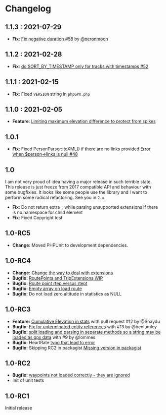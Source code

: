 # Changelog

## 1.1.3 : 2021-07-29

- **Fix**: [Fix negative duration #58](https://github.com/Sibyx/phpGPX/pull/58) by [@neronmoon](https://github.com/neronmoon)

## 1.1.2 : 2021-02-28

- **Fix**: [do SORT_BY_TIMESTAMP only for tracks with timestamps #52](https://github.com/Sibyx/phpGPX/pull/52)

## 1.1.1 : 2021-02-15

- **Fix**: Fixed `VERSION` string in `phpGPX.php`

## 1.1.0 : 2021-02-05

- **Feature**: [Limiting maximum elevation difference to protect from spikes](https://github.com/Sibyx/phpGPX/pull/49) 

## 1.0.1

- **Fix**: Fixed PersonParser::toXML() if there are no links provided 
  [Error when $person->links is null #48](https://github.com/Sibyx/phpGPX/issues/48)

## 1.0

I am not very proud of idea having a major release in such terrible state. This release is just freeze from 2017 
compatible API and behaviour with some bugfixies. It looks like some people use the library and I want to perform some
radical refactoring. See you in `2.x`. 

- **Fix**: Do not return extra `:` while parsing unsupported extensions if there is no namespace for child element
- **Fix**: Fixed Copyright test

## 1.0-RC5

- **Change:** Moved PHPUnit to development dependencies. 

## 1.0-RC4

 - **Change:** [Change the way to deal with extensions ](https://github.com/Sibyx/phpGPX/pull/19) 
 - **Bugfix:** [RoutePoints and TripExtensions WIP](https://github.com/Sibyx/phpGPX/issues/22)
 - **Bugfix:** [Route point rtep versus rtept](https://github.com/Sibyx/phpGPX/issues/21)
 - **Bugfix:** [Empty array on load route](https://github.com/Sibyx/phpGPX/issues/20)
 - **Bugfix:** Do not load zero altitude in statistics as NULL

## 1.0-RC3

 - **Feature:** [Cumulative Elevation in stats](https://github.com/Sibyx/phpGPX/pull/12) with pull request #12 by @Shaydu
 - **Bugfix:** [Fix for unterminated entity references](https://github.com/Sibyx/phpGPX/pull/13) with #13 by @benlumley 
 - **Bugfix:** [split loading and parsing in separate methods so a string may be loaded as gpx data](https://github.com/Sibyx/phpGPX/pull/9) with #9 by @lommes 
 - **Bugfix:** HeartRate [typo that lead to error](https://github.com/Sibyx/phpGPX/issues/14)
 - **Bugfix:** Skipping RC2 in packagist [Missing version in packagist](https://github.com/Sibyx/phpGPX/issues/10) 

## 1.0-RC2

 - **Bugfix:** [waypoints not loaded correctly - they are ignored](https://github.com/Sibyx/phpGPX/issues/6)
 - Init of unit tests

## 1.0-RC1

Initial release
